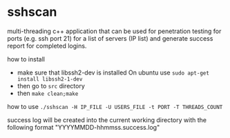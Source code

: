 sshscan
=======
multi-threading c++ application that can be used for penetration testing for ports (e.g. ssh port 21) for a list of servers (IP list) and generate success report for completed logins.

how to install
- make sure that libssh2-dev is installed 
  On ubuntu use `sudo apt-get install libssh2-1-dev`
- then go to `src` directory
- then `make clean;make`

how to use
`./sshscan -H IP_FILE -U USERS_FILE -t PORT -T THREADS_COUNT`

success log will be created into the current working directory with the following format "YYYYMMDD-hhmmss.success.log"
